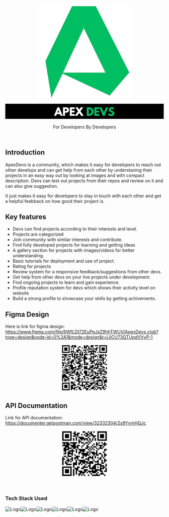 <p align="center">
  <img src="client/assets/ApexDevs_Logo_Temp.png" height="300" width="300">
</p>
<p align="center">
  <img src="client/assets/ApexDevs_Banner.png"></p>
<p align="center">For Developers By Developers</p><br>

## Introduction 
ApexDevs is a community, which makes it easy for developers to reach out other develops and can get help from each other by understaning their projects in an easy way out by looking at images and with compact description. Devs can test out projects from their repos and review on it and can also give suggestion.

It just makes it easy for developers to stay in touch with each other and get a helpful feebback on how good their project is.

## Key features
  - Devs can find projects according to their interests and level.
  - Projects are categorized 
  - Join community with similar interests and contribute.
  - Find fully developed projects for learning and getting ideas
  - A gallery section for projects with images/videos for better understanding.
  - Basic tutorials for deployment and use of project.
  - Rating for projects 
  - Review system for a responsive feedback/suggestions from other devs.
  - Get help from other devs on your live projects under development.
  - Find ongoing projects to learn and gain experience.
  - Profile reputation system for devs which shows their activity level on website
  - Build a strong profile to showcase your skills by getting achivements.


## Figma Design
Here is link for figma design: https://www.figma.com/file/6WfLDI72EuPpJsZ9hhTWUV/ApexDevs.club?type=design&node-id=0%3A1&mode=design&t=LliCU73QTUpdVVyP-1
<p align="center">
  <img src="client/assets/FigmaQR.png" height="150" width="150">
</p>


## API Documentation
Link for API documentation: https://documenter.getpostman.com/view/32332304/2s9YymHQJc
<p align="center">
  <img src="client/assets/ApiOR.png" height="150" width="150">
</p>
<br>

### Tech Stack Used
![Logo](https://img.shields.io/badge/HTML5-E34F26.svg?style=for-the-badge&logo=HTML5&logoColor=white)![Logo](https://img.shields.io/badge/CSS3-1572B6.svg?style=for-the-badge&logo=CSS3&logoColor=white)![Logo](https://img.shields.io/badge/JavaScript-F7DF1E.svg?style=for-the-badge&logo=JavaScript&logoColor=black)![Logo](https://img.shields.io/badge/Node.js-339933.svg?style=for-the-badge&logo=nodedotjs&logoColor=white)![Logo](https://img.shields.io/badge/Express-000000.svg?style=for-the-badge&logo=Express&logoColor=white)![Logo](https://img.shields.io/badge/MongoDB-47A248.svg?style=for-the-badge&logo=MongoDB&logoColor=white)
<!-- 


